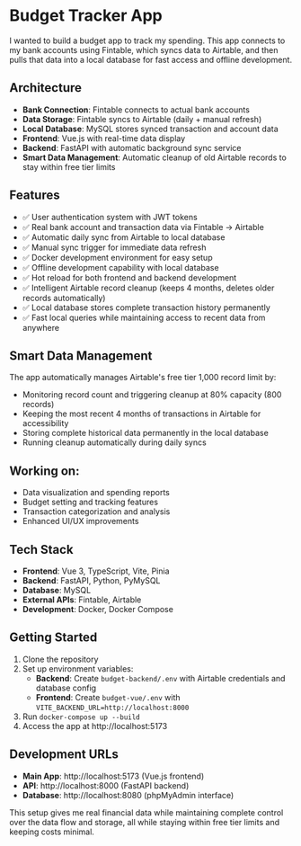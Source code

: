 # Budget Tracker App

I wanted to build a budget app to track my spending. This app connects to my bank accounts using Fintable, which syncs data to Airtable, and then pulls that data into a local database for fast access and offline development.

## Architecture
- **Bank Connection**: Fintable connects to actual bank accounts
- **Data Storage**: Fintable syncs to Airtable (daily + manual refresh)
- **Local Database**: MySQL stores synced transaction and account data
- **Frontend**: Vue.js with real-time data display
- **Backend**: FastAPI with automatic background sync service
- **Smart Data Management**: Automatic cleanup of old Airtable records to stay within free tier limits

## Features
- ✅ User authentication system with JWT tokens
- ✅ Real bank account and transaction data via Fintable → Airtable
- ✅ Automatic daily sync from Airtable to local database
- ✅ Manual sync trigger for immediate data refresh
- ✅ Docker development environment for easy setup
- ✅ Offline development capability with local database
- ✅ Hot reload for both frontend and backend development
- ✅ Intelligent Airtable record cleanup (keeps 4 months, deletes older records automatically)
- ✅ Local database stores complete transaction history permanently
- ✅ Fast local queries while maintaining access to recent data from anywhere

## Smart Data Management
The app automatically manages Airtable's free tier 1,000 record limit by:
- Monitoring record count and triggering cleanup at 80% capacity (800 records)
- Keeping the most recent 4 months of transactions in Airtable for accessibility
- Storing complete historical data permanently in the local database
- Running cleanup automatically during daily syncs

## Working on:
- Data visualization and spending reports
- Budget setting and tracking features
- Transaction categorization and analysis
- Enhanced UI/UX improvements

## Tech Stack
- **Frontend**: Vue 3, TypeScript, Vite, Pinia
- **Backend**: FastAPI, Python, PyMySQL
- **Database**: MySQL
- **External APIs**: Fintable, Airtable
- **Development**: Docker, Docker Compose

## Getting Started
1. Clone the repository
2. Set up environment variables:
   - **Backend**: Create `budget-backend/.env` with Airtable credentials and database config
   - **Frontend**: Create `budget-vue/.env` with `VITE_BACKEND_URL=http://localhost:8000`
3. Run `docker-compose up --build`
4. Access the app at http://localhost:5173

## Development URLs
- **Main App**: http://localhost:5173 (Vue.js frontend)
- **API**: http://localhost:8000 (FastAPI backend)  
- **Database**: http://localhost:8080 (phpMyAdmin interface)

This setup gives me real financial data while maintaining complete control over the data flow and storage, all while staying within free tier limits and keeping costs minimal.